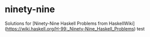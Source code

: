# ninety-nine

Solutions for [Ninety-Nine Haskell Problems from HaskellWiki] (https://wiki.haskell.org/H-99:_Ninety-Nine_Haskell_Problems) test
